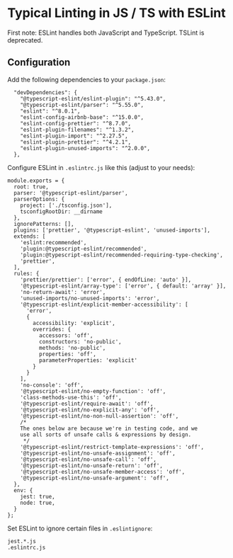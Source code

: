 # Typical Linting in JS / TS with ESLint

First note: ESLint handles both JavaScript and TypeScript.  TSLint is deprecated.

## Configuration

Add the following dependencies to your `package.json`:

      "devDependencies": {
        "@typescript-eslint/eslint-plugin": "^5.43.0",
        "@typescript-eslint/parser": "^5.55.0",
        "eslint": "^8.0.1",
        "eslint-config-airbnb-base": "^15.0.0",
        "eslint-config-prettier": "^8.7.0",
        "eslint-plugin-filenames": "^1.3.2",
        "eslint-plugin-import": "^2.27.5",
        "eslint-plugin-prettier": "^4.2.1",
        "eslint-plugin-unused-imports": "^2.0.0",
      },

Configure ESLint in `.eslintrc.js` like this (adjust to your needs):

    module.exports = {
      root: true,
      parser: '@typescript-eslint/parser',
      parserOptions: {
        project: ['./tsconfig.json'],
        tsconfigRootDir: __dirname
      },
      ignorePatterns: [],
      plugins: ['prettier', '@typescript-eslint', 'unused-imports'],
      extends: [
        'eslint:recommended',
        'plugin:@typescript-eslint/recommended',
        'plugin:@typescript-eslint/recommended-requiring-type-checking',
        'prettier',
      ],
      rules: {
        'prettier/prettier': ['error', { endOfLine: 'auto' }],
        '@typescript-eslint/array-type': ['error', { default: 'array' }],
        'no-return-await': 'error',
        'unused-imports/no-unused-imports': 'error',
        '@typescript-eslint/explicit-member-accessibility': [
          'error',
          {
            accessibility: 'explicit',
            overrides: {
              accessors: 'off',
              constructors: 'no-public',
              methods: 'no-public',
              properties: 'off',
              parameterProperties: 'explicit'
            }
          }
        ],
        'no-console': 'off',
        '@typescript-eslint/no-empty-function': 'off',
        'class-methods-use-this': 'off',
        '@typescript-eslint/require-await': 'off',
        '@typescript-eslint/no-explicit-any': 'off',
        '@typescript-eslint/no-non-null-assertion': 'off',
        /*
        The ones below are because we're in testing code, and we
        use all sorts of unsafe calls & expressions by design.
         */
        '@typescript-eslint/restrict-template-expressions': 'off',
        '@typescript-eslint/no-unsafe-assignment': 'off',
        '@typescript-eslint/no-unsafe-call': 'off',
        '@typescript-eslint/no-unsafe-return': 'off',
        '@typescript-eslint/no-unsafe-member-access': 'off',
        '@typescript-eslint/no-unsafe-argument': 'off',
      },
      env: {
        jest: true,
        node: true,
      }
    };

Set ESLint to ignore certain files in `.eslintignore`:

    jest.*.js
    .eslintrc.js


